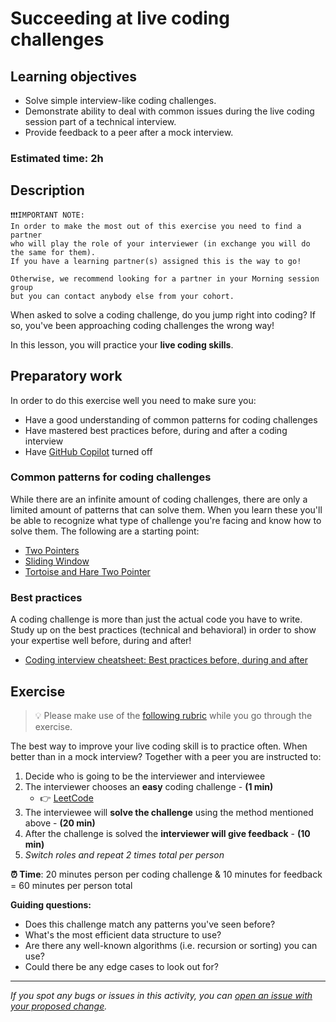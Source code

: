 # Succeeding at live coding challenges

## Learning objectives

- Solve simple interview-like coding challenges.
- Demonstrate ability to deal with common issues during the live coding session part of a technical interview.
- Provide feedback to a peer after a mock interview.

### **Estimated time**: 2h

## Description

```
❗️❗️❗️IMPORTANT NOTE:
In order to make the most out of this exercise you need to find a partner
who will play the role of your interviewer (in exchange you will do the same for them).
If you have a learning partner(s) assigned this is the way to go!

Otherwise, we recommend looking for a partner in your Morning session group
but you can contact anybody else from your cohort.
```

When asked to solve a coding challenge, do you jump right into coding? If so, you've been approaching coding challenges the wrong way!

In this lesson, you will practice your **live coding skills**. 
## Preparatory work

In order to do this exercise well you need to make sure you:

- Have a good understanding of common patterns for coding challenges
- Have mastered best practices before, during and after a coding interview
- Have [GitHub Copilot](https://github.com/features/copilot) turned off

### Common patterns for coding challenges

While there are an infinite amount of coding challenges, there are only a limited amount of patterns that can solve them. When you learn these you'll be able to recognize what type of challenge you're facing and know how to solve them. The following are a starting point:

- [Two Pointers](https://www.youtube.com/watch?v=-gjxg6Pln50)
- [Sliding Window](https://www.youtube.com/watch?v=MK-NZ4hN7rs)
- [Tortoise and Hare Two Pointer](https://www.youtube.com/watch?v=aAGu9C6_rUI)

### Best practices

A coding challenge is more than just the actual code you have to write. Study up on the best practices (technical and behavioral) in order to show your expertise well before, during and after!

- [Coding interview cheatsheet: Best practices before, during and after](https://www.techinterviewhandbook.org/coding-interview-cheatsheet/)

## Exercise

> 💡 Please make use of the [following rubric](https://docs.google.com/document/d/18oP47pnzkLsy01T6220CvaxQhbhh061XmC8tTqVkYOQ) while you go through the exercise.

The best way to improve your live coding skill is to practice often. When better than in a mock interview? Together with a peer you are instructed to:

1. Decide who is going to be the interviewer and interviewee
2. The interviewer chooses an **easy** coding challenge - **(1 min)**
   - 👉 [LeetCode](https://leetcode.com/problemset/all/?difficulty=EASY)
3. The interviewee will **solve the challenge** using the method mentioned above - **(20 min)**
4. After the challenge is solved the **interviewer will give feedback** - **(10 min)**
5. _Switch roles and repeat 2 times total per person_

**⏰ Time**: 20 minutes person per coding challenge & 10 minutes for feedback = 60 minutes per person total

**Guiding questions:**

- Does this challenge match any patterns you've seen before?
- What's the most efficient data structure to use?
- Are there any well-known algorithms (i.e. recursion or sorting) you can use?
- Could there be any edge cases to look out for?

---

_If you spot any bugs or issues in this activity, you can [open an issue with your proposed change](https://github.com/microverseinc/curriculum-transversal-skills/blob/main/git-github/articles/open_issue.md)._
